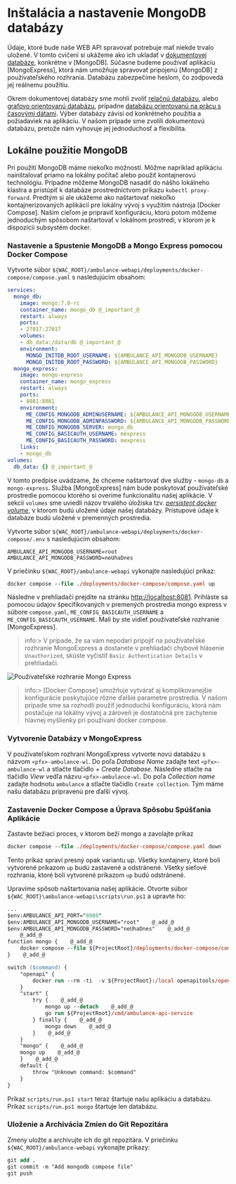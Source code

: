 # Inštalácia a nastavenie MongoDB databázy

Údaje, ktoré bude naše WEB API spravovať potrebuje mať niekde trvalo uložené. V tomto cvičení si ukážeme ako ich ukladať v [dokumentovej databáze](https://en.wikipedia.org/wiki/Document-oriented_database), konkrétne v [MongoDB]. Súčasne budeme používať aplikáciu [MongoExpress], ktorá nám umožňuje spravovať pripojenú [MongoDB] z používateľského rozhrania. Databázu zabezpečíme heslom, čo zodpovedá jej reálnemu použitiu.

Okrem dokumentovej databázy sme mohli zvoliť [relačnú databázu](https://en.wikipedia.org/wiki/Relational_database), alebo [grafovo orientovanú databázu](https://en.wikipedia.org/wiki/Graph_database), prípadne [databázu orientovanú na prácu s časovými dátami](https://en.wikipedia.org/wiki/Time_series_database). Výber databázy závisí od konkrétneho použitia a požiadaviek na aplikáciu. V našom prípade sme zvolili dokumentovú databázu, pretože nám vyhovuje jej jednoduchosť a flexibilita.

## Lokálne použitie MongoDB

Pri použití MongoDB máme niekoľko možností. Môžme napríklad aplikáciu nainštalovať priamo na lokálny počítač alebo použiť kontajnerovú technológiu. Prípadne môžeme MongoDB nasadiť do nášho lokálneho klastra a pristúpiť k databáze prostredníctvom príkazu `kubectl proxy-forward`. Predtým si ale ukážeme ako naštartovať niekoľko kontajnerizovaných aplikácií pre lokálny vývoj s využitím nástroja [Docker Compose]. Našim cieľom je pripraviť konfiguráciu, ktorú potom môžeme jednoduchým spôsobom naštartovať v lokálnom prostredí, v ktorom je k dispozícii subsystém docker.

### Nastavenie a Spustenie MongoDB a Mongo Express pomocou Docker Compose

Vytvorte súbor `${WAC_ROOT}/ambulance-webapi/deployments/docker-compose/compose.yaml` s nasledujúcim obsahom:

```yaml
services: 
  mongo_db:
    image: mongo:7.0-rc
    container_name: mongo_db @_important_@
    restart: always
    ports:
    - 27017:27017
    volumes:
    - db_data:/data/db @_important_@
    environment:
      MONGO_INITDB_ROOT_USERNAME: ${AMBULANCE_API_MONGODB_USERNAME}
      MONGO_INITDB_ROOT_PASSWORD: ${AMBULANCE_API_MONGODB_PASSWORD} 
  mongo_express:
    image: mongo-express
    container_name: mongo_express
    restart: always
    ports:
    - 8081:8081
    environment:
      ME_CONFIG_MONGODB_ADMINUSERNAME: ${AMBULANCE_API_MONGODB_USERNAME}
      ME_CONFIG_MONGODB_ADMINPASSWORD: ${AMBULANCE_API_MONGODB_PASSWORD}
      ME_CONFIG_MONGODB_SERVER: mongo_db
      ME_CONFIG_BASICAUTH_USERNAME: mexpress
      ME_CONFIG_BASICAUTH_PASSWORD: mexpress
    links:
    - mongo_db
volumes:
  db_data: {} @_important_@
```

V tomto predpise uvádzame, že chceme naštartovať dve služby - `mongo-db` a `mongo-express`. Služba [MongoExpress] nám bude poskytovať používateľské prostredie pomocou ktorého si overíme funkcionalitu našej aplikácie. V sekcii `volumes` sme uviedli názov trvalého úložiska tzv. [_persistent docker volume_](https://docs.docker.com/storage/volumes/), v ktorom budú uložené údaje našej databázy. Prístupové údaje k databáze budú uložené v premenných prostredia.

Vytvorte súbor `${WAC_ROOT}/ambulance-webapi/deployments/docker-compose/.env` s nasledujúcim obsahom:

```env
AMBULANCE_API_MONGODB_USERNAME=root
AMBULANCE_API_MONGODB_PASSWORD=neUhaDnes
```

V priečinku `${WAC_ROOT}/ambulance-webapi` vykonajte nasledujúci príkaz:

```ps
docker compose --file ./deployments/docker-compose/compose.yaml up
```

Následne v prehliadači prejdite na stránku [http://localhost:8081](http://localhost:8081). Prihláste sa pomocou údajov špecifikovaných v premených prostredia mongo express v súbore `compose.yaml`, `ME_CONFIG_BASICAUTH_USERNAME` a `ME_CONFIG_BASICAUTH_USERNAME`. Mali by ste vidieť používateľské rozhranie [MongoExpress].

>info:> V prípade, že sa vám nepodarí pripojiť na používateľské rozhranie MongoExpress a dostanete v prehliadači chybové hlásenie `Unauthorized`, skúste vyčistiť `Basic Authentication Details` v prehliadači.

![Používateľské rozhranie Mongo Express](./img/003-01.MongoExpress.png)

>info:> [Docker Compose] umožňuje vytvárať aj komplikovanejšie konfigurácie poskytujúce rôzne ďalšie parametre prostredia. V našom prípade sme sa rozhodli použiť jednoduchú konfiguráciu, ktorá nám postačuje na lokálny vývoj a zároveň je dostatočná pre zachytenie hlavnej myšlienky pri používaní docker compose.

### Vytvorenie Databázy v MongoExpress

V používateľskom rozhraní MongoExpress vytvorte novú databázu s názvom `<pfx>-ambulance-wl`. Do poľa _Database Name_ zadajte text `<pfx>-ambulance-wl` a stlačte tlačidlo _+ Create Database_. Následne stlačte na tlačidlo _View_ vedľa názvu `<pfx>-ambulance-wl`. Do poľa _Collection name_ zadajte hodnotu `ambulance` a stlačte tlačidlo `Create collection`. Tým máme našu databázu pripravenú pre ďalší vývoj.

### Zastavenie Docker Compose a Úprava Spôsobu Spúšťania Aplikácie

Zastavte bežiaci proces, v ktorom beží mongo a zavolajte príkaz

```ps
docker compose --file ./deployments/docker-compose/compose.yaml down
```

Tento príkaz spraví presný opak variantu up. Všetky kontajnery, ktoré boli vytvorené príkazom `up` budú zastavené a odstránené. Všetky sieťové rozhrania, ktoré boli vytvorené príkazom `up` budú odstránené.

Upravíme spôsob naštartovania našej aplikácie. Otvorte súbor `${WAC_ROOT}\ambulance-webapi\scripts\run.ps1` a upravte ho:

```ps
...
$env:AMBULANCE_API_PORT="8080"
$env:AMBULANCE_API_MONGODB_USERNAME="root"    @_add_@
$env:AMBULANCE_API_MONGODB_PASSWORD="neUhaDnes"    @_add_@
    @_add_@
function mongo {    @_add_@
    docker compose --file ${ProjectRoot}/deployments/docker-compose/compose.yaml $args    @_add_@
}    @_add_@

switch ($command) {
    "openapi" {
        docker run --rm -ti  -v ${ProjectRoot}:/local openapitools/openapi-generator-cli generate -c /local/scripts/generator-cfg.yaml 
    }
    "start" {
        try {    @_add_@
            mongo up --detach    @_add_@
            go run ${ProjectRoot}/cmd/ambulance-api-service
        } finally {    @_add_@
            mongo down    @_add_@
        }    @_add_@
    }
    "mongo" {    @_add_@
    mongo up    @_add_@
    }    @_add_@
    default {
        throw "Unknown command: $command"
    }
}
```

Príkaz `scripts/run.ps1 start` teraz štartuje našu aplikáciu a databázu. Príkaz `scripts/run.ps1 mongo` štartuje len databázu.

### Uloženie a Archivácia Zmien do Git Repozitára

Zmeny uložte a archivujte ich do git repozitára. V priečinku `${WAC_ROOT}/ambulance-webapi` vykonajte príkazy:

```ps
git add .
git commit -m "Add mongodb compose file"
git push
```
